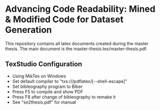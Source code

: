 # Advancing Code Readability: Mined & Modified Code for Dataset Generation
This repository contains all latex documents created during the master thesis.
The main document is the master-thesis.tex/master-thesis.pdf.

## TexStudio Configuration
- Using MikTex on Windows
- Set default compiler to "txs:///pdflatex/[--shell-escape]"
- Set bibleography program to Biber
- Press F5 to compile and show PDF
- Press F8 after change of bibleography to remake it
- See "se2thesis.pdf" for manual
